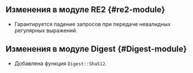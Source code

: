 ## Изменения в модуле RE2 {#re2-module}

* Гарантируется падение запросов при передаче невалидных регулярных выражений.

## Изменения в модуле Digest {#Digest-module}

* Добавлена функция `Digest::Sha512`.
